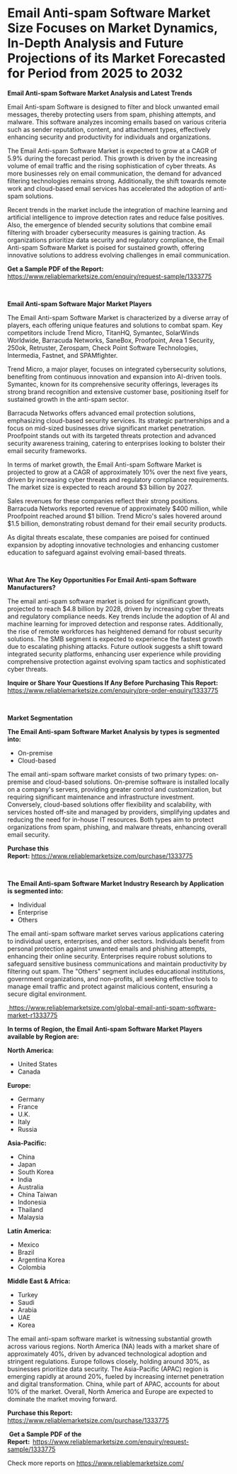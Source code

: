 <p><h1>Email Anti-spam Software Market Size Focuses on Market Dynamics, In-Depth Analysis and Future Projections of its Market Forecasted for Period from 2025 to 2032</h1></p><p><strong>Email Anti-spam Software Market Analysis and Latest Trends</strong></p>
<p><p>Email Anti-spam Software is designed to filter and block unwanted email messages, thereby protecting users from spam, phishing attempts, and malware. This software analyzes incoming emails based on various criteria such as sender reputation, content, and attachment types, effectively enhancing security and productivity for individuals and organizations.</p><p>The Email Anti-spam Software Market is expected to grow at a CAGR of 5.9% during the forecast period. This growth is driven by the increasing volume of email traffic and the rising sophistication of cyber threats. As more businesses rely on email communication, the demand for advanced filtering technologies remains strong. Additionally, the shift towards remote work and cloud-based email services has accelerated the adoption of anti-spam solutions.</p><p>Recent trends in the market include the integration of machine learning and artificial intelligence to improve detection rates and reduce false positives. Also, the emergence of blended security solutions that combine email filtering with broader cybersecurity measures is gaining traction. As organizations prioritize data security and regulatory compliance, the Email Anti-spam Software Market is poised for sustained growth, offering innovative solutions to address evolving challenges in email communication.</p></p>
<p><strong>Get a Sample PDF of the Report:&nbsp;</strong> <a href="https://www.reliablemarketsize.com/enquiry/request-sample/1333775?utm_campaign=3072&utm_medium=2&utm_source=Github&utm_content=ia&utm_term=24032025&utm_id=email-anti-spam-software">https://www.reliablemarketsize.com/enquiry/request-sample/1333775</a></p>
<p>&nbsp;</p>
<p><strong>Email Anti-spam Software Major Market Players</strong></p>
<p><p>The Email Anti-spam Software Market is characterized by a diverse array of players, each offering unique features and solutions to combat spam. Key competitors include Trend Micro, TitanHQ, Symantec, SolarWinds Worldwide, Barracuda Networks, SaneBox, Proofpoint, Area 1 Security, 250ok, Retruster, Zerospam, Check Point Software Technologies, Intermedia, Fastnet, and SPAMfighter.</p><p>Trend Micro, a major player, focuses on integrated cybersecurity solutions, benefiting from continuous innovation and expansion into AI-driven tools. Symantec, known for its comprehensive security offerings, leverages its strong brand recognition and extensive customer base, positioning itself for sustained growth in the anti-spam sector.</p><p>Barracuda Networks offers advanced email protection solutions, emphasizing cloud-based security services. Its strategic partnerships and a focus on mid-sized businesses drive significant market penetration. Proofpoint stands out with its targeted threats protection and advanced security awareness training, catering to enterprises looking to bolster their email security frameworks.</p><p>In terms of market growth, the Email Anti-spam Software Market is projected to grow at a CAGR of approximately 10% over the next five years, driven by increasing cyber threats and regulatory compliance requirements. The market size is expected to reach around $3 billion by 2027.</p><p>Sales revenues for these companies reflect their strong positions. Barracuda Networks reported revenue of approximately $400 million, while Proofpoint reached around $1 billion. Trend Micro's sales hovered around $1.5 billion, demonstrating robust demand for their email security products. </p><p>As digital threats escalate, these companies are poised for continued expansion by adopting innovative technologies and enhancing customer education to safeguard against evolving email-based threats.</p></p>
<p>&nbsp;</p>
<p><strong>What Are The Key Opportunities For Email Anti-spam Software Manufacturers?</strong></p>
<p><p>The email anti-spam software market is poised for significant growth, projected to reach $4.8 billion by 2028, driven by increasing cyber threats and regulatory compliance needs. Key trends include the adoption of AI and machine learning for improved detection and response rates. Additionally, the rise of remote workforces has heightened demand for robust security solutions. The SMB segment is expected to experience the fastest growth due to escalating phishing attacks. Future outlook suggests a shift toward integrated security platforms, enhancing user experience while providing comprehensive protection against evolving spam tactics and sophisticated cyber threats.</p></p>
<p><strong>Inquire or Share Your Questions If Any Before Purchasing This Report:</strong> <a href="https://www.reliablemarketsize.com/enquiry/pre-order-enquiry/1333775?utm_campaign=3072&utm_medium=2&utm_source=Github&utm_content=ia&utm_term=24032025&utm_id=email-anti-spam-software">https://www.reliablemarketsize.com/enquiry/pre-order-enquiry/1333775</a></p>
<p>&nbsp;</p>
<p><strong>Market Segmentation</strong></p>
<p><strong>The Email Anti-spam Software Market Analysis by types is segmented into:</strong></p>
<p><ul><li>On-premise</li><li>Cloud-based</li></ul></p>
<p><p>The email anti-spam software market consists of two primary types: on-premise and cloud-based solutions. On-premise software is installed locally on a company's servers, providing greater control and customization, but requiring significant maintenance and infrastructure investment. Conversely, cloud-based solutions offer flexibility and scalability, with services hosted off-site and managed by providers, simplifying updates and reducing the need for in-house IT resources. Both types aim to protect organizations from spam, phishing, and malware threats, enhancing overall email security.</p></p>
<p><strong>Purchase this Report:&nbsp;</strong><a href="https://www.reliablemarketsize.com/purchase/1333775?utm_campaign=3072&utm_medium=2&utm_source=Github&utm_content=ia&utm_term=24032025&utm_id=email-anti-spam-software">https://www.reliablemarketsize.com/purchase/1333775</a></p>
<p>&nbsp;</p>
<p><strong>The Email Anti-spam Software Market Industry Research by Application is segmented into:</strong></p>
<p><ul><li>Individual</li><li>Enterprise</li><li>Others</li></ul></p>
<p><p>The email anti-spam software market serves various applications catering to individual users, enterprises, and other sectors. Individuals benefit from personal protection against unwanted emails and phishing attempts, enhancing their online security. Enterprises require robust solutions to safeguard sensitive business communications and maintain productivity by filtering out spam. The "Others" segment includes educational institutions, government organizations, and non-profits, all seeking effective tools to manage email traffic and protect against malicious content, ensuring a secure digital environment.</p></p>
<p><a href="https://www.reliablemarketsize.com/global-email-anti-spam-software-market-r1333775?utm_campaign=3072&utm_medium=2&utm_source=Github&utm_content=ia&utm_term=24032025&utm_id=email-anti-spam-software">&nbsp;https://www.reliablemarketsize.com/global-email-anti-spam-software-market-r1333775</a></p>
<p><strong>In terms of Region, the Email Anti-spam Software Market Players available by Region are:</strong></p>
<p>
    <p> <strong> North America: </strong>
        <ul>
            <li>United States</li>
            <li>Canada</li>
        </ul>
        </p> 
    <p> <strong> Europe: </strong>
        <ul>
            <li>Germany</li>
            <li>France</li>
            <li>U.K.</li>
            <li>Italy</li>
            <li>Russia</li>
        </ul>
        </p> 
    <p> <strong> Asia-Pacific: </strong>
        <ul>
            <li>China</li>
            <li>Japan</li>
            <li>South Korea</li>
            <li>India</li>
            <li>Australia</li>
            <li>China Taiwan</li>
            <li>Indonesia</li>
            <li>Thailand</li>
            <li>Malaysia</li>
        </ul>
        </p> 
    <p> <strong> Latin America: </strong>
        <ul>
            <li>Mexico</li>
            <li>Brazil</li>
            <li>Argentina Korea</li>
            <li>Colombia</li>
        </ul>
        </p> 
    <p> <strong> Middle East & Africa: </strong>
        <ul>
            <li>Turkey</li>
            <li>Saudi</li>
            <li>Arabia</li>
            <li>UAE</li>
            <li>Korea</li>
        </ul>
    </p>
    </p>
<p><p>The email anti-spam software market is witnessing substantial growth across various regions. North America (NA) leads with a market share of approximately 40%, driven by advanced technological adoption and stringent regulations. Europe follows closely, holding around 30%, as businesses prioritize data security. The Asia-Pacific (APAC) region is emerging rapidly at around 20%, fueled by increasing internet penetration and digital transformation. China, while part of APAC, accounts for about 10% of the market. Overall, North America and Europe are expected to dominate the market moving forward.</p></p>
<p><strong>Purchase this Report: </strong><a href="https://www.reliablemarketsize.com/purchase/1333775?utm_campaign=3072&utm_medium=2&utm_source=Github&utm_content=ia&utm_term=24032025&utm_id=email-anti-spam-software">https://www.reliablemarketsize.com/purchase/1333775</a></p>
<p>&nbsp;<strong>Get a Sample PDF of the Report:&nbsp;&nbsp;</strong><a href="https://www.reliablemarketsize.com/enquiry/request-sample/1333775?utm_campaign=3072&utm_medium=2&utm_source=Github&utm_content=ia&utm_term=24032025&utm_id=email-anti-spam-software">https://www.reliablemarketsize.com/enquiry/request-sample/1333775</a></p>
<p><strong></strong></p>
<p>Check more reports on <a href="https://www.reliablemarketsize.com/?utm_campaign=3072&utm_medium=2&utm_source=Github&utm_content=ia&utm_term=24032025&utm_id=email-anti-spam-software">https://www.reliablemarketsize.com/</a></p>